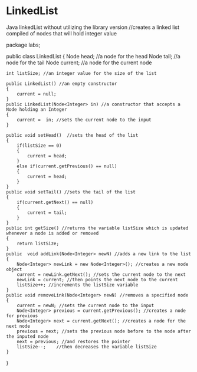 # LinkedList
Java linkedList without utilizing the library version
//creates a linked list compiled of nodes that will hold integer value

package labs;

public class LinkedList<Integer>
{
	Node<Integer> head;                    //a node for the head
	Node<Integer> tail;                   //a node for the tail
	Node<Integer> current;               //a node for the current node 
	
	int listSize; //an integer value for the size of the list
	
	public LinkedList() //an empty constructor
	{
		current = null;
	}
	public LinkedList(Node<Integer> in) //a constructor that accepts a Node holding an Integer
	{
		current =  in; //sets the current node to the input
	}
	
	public void setHead()  //sets the head of the list
	{
		if(listSize == 0)
		{
			current = head;
		}
		else if(current.getPrevious() == null)
		{
			current = head;
		}
	}
	public void setTail() //sets the tail of the list
	{
		if(current.getNext() == null)
		{
			current = tail;
		}
	}
	public int getSize() //returns the variable listSize which is updated whenever a node is added or removed
	{
		return listSize;
	}
	public  void addLink(Node<Integer> newN) //adds a new link to the list
	{
		Node<Integer> newLink = new Node<Integer>(); //creates a new node object
		current = newLink.getNext(); //sets the current node to the next
		newLink = current; //then points the next node to the current
		listSize++; //increments the listSize variable
	}
	public void removeLink(Node<Integer> newN) //removes a specified node
	{
		current = newN; //sets the current node to the input
		Node<Integer> previous = current.getPrevious(); //creates a node for previous
		Node<Integer> next = current.getNext(); //creates a node for the next node
		previous = next; //sets the previous node before to the node after the inputed node
		next = previous; //and restores the pointer 
		listSize--;    //then decreases the variable listSize
	}
}
